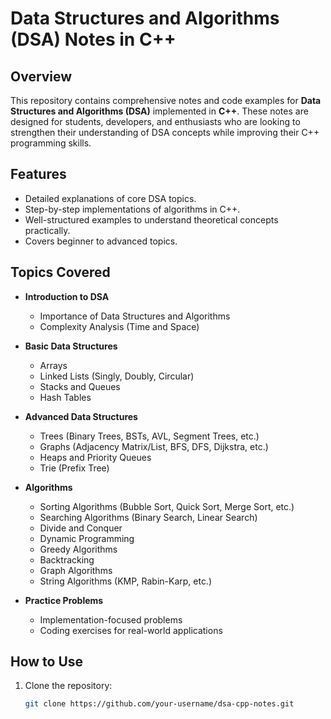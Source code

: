# Data Structures and Algorithms (DSA) Notes in C++

## Overview
This repository contains comprehensive notes and code examples for **Data Structures and Algorithms (DSA)** implemented in **C++**. These notes are designed for students, developers, and enthusiasts who are looking to strengthen their understanding of DSA concepts while improving their C++ programming skills.

## Features
- Detailed explanations of core DSA topics.
- Step-by-step implementations of algorithms in C++.
- Well-structured examples to understand theoretical concepts practically.
- Covers beginner to advanced topics.

## Topics Covered
- **Introduction to DSA**
  - Importance of Data Structures and Algorithms
  - Complexity Analysis (Time and Space)

- **Basic Data Structures**
  - Arrays
  - Linked Lists (Singly, Doubly, Circular)
  - Stacks and Queues
  - Hash Tables

- **Advanced Data Structures**
  - Trees (Binary Trees, BSTs, AVL, Segment Trees, etc.)
  - Graphs (Adjacency Matrix/List, BFS, DFS, Dijkstra, etc.)
  - Heaps and Priority Queues
  - Trie (Prefix Tree)

- **Algorithms**
  - Sorting Algorithms (Bubble Sort, Quick Sort, Merge Sort, etc.)
  - Searching Algorithms (Binary Search, Linear Search)
  - Divide and Conquer
  - Dynamic Programming
  - Greedy Algorithms
  - Backtracking
  - Graph Algorithms
  - String Algorithms (KMP, Rabin-Karp, etc.)

- **Practice Problems**
  - Implementation-focused problems
  - Coding exercises for real-world applications

## How to Use
1. Clone the repository:
   ```bash
   git clone https://github.com/your-username/dsa-cpp-notes.git
